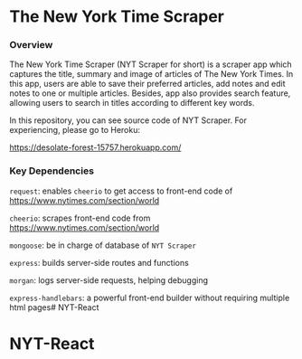 # The New York Time Scraper

### Overview

The New York Time Scraper (NYT Scraper for short) is a scraper app which captures the title, summary and image of articles of The New York Times. In this app, users are able to save their preferred articles, add notes and edit notes to one or multiple articles. Besides, app also provides search feature, allowing users to search in titles according to different key words.

In this repository, you can see source code of NYT Scraper. For experiencing, please go to Heroku:

https://desolate-forest-15757.herokuapp.com/

### Key Dependencies

`request`: enables `cheerio` to get access to front-end code of https://www.nytimes.com/section/world

`cheerio`: scrapes front-end code from https://www.nytimes.com/section/world

`mongoose`: be in charge of database of `NYT Scraper`

`express`: builds server-side routes and functions

`morgan`: logs server-side requests, helping debugging

`express-handlebars`: a powerful front-end builder without requiring multiple html pages# NYT-React
# NYT-React
